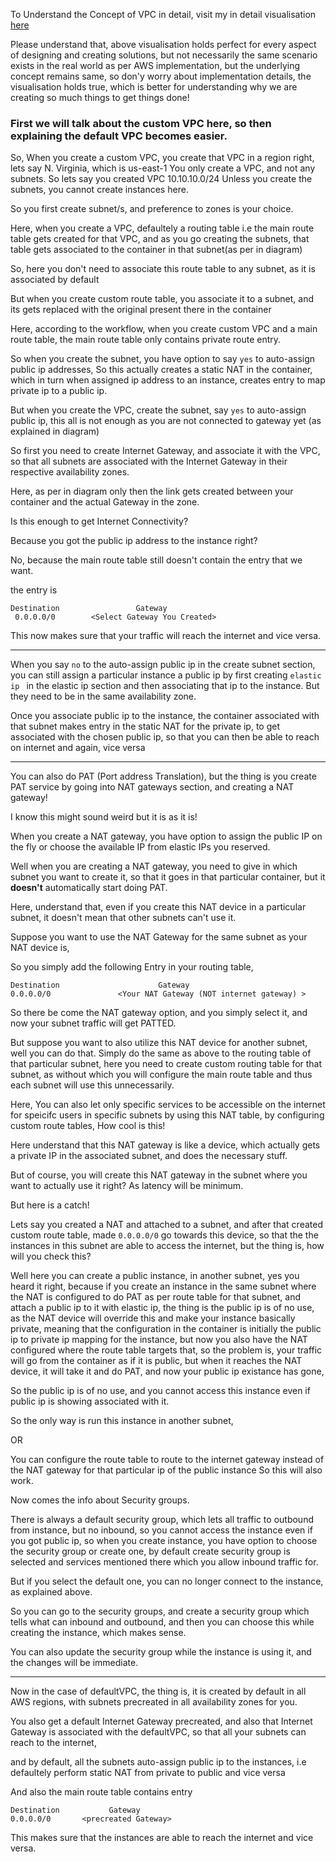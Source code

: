 To Understand the Concept of VPC in detail, visit my in detail visualisation [here]( https://www.canva.com/design/DAF0obvFcQU/jyONwrbwNRvLG_I5vIfKgQ/edit?utm_content=DAF0obvFcQU&utm_campaign=designshare&utm_medium=link2&utm_source=sharebutton)

Please understand that, above visualisation holds perfect for every aspect  of designing and creating solutions, but not necessarily the same
scenario exists in the real world as per AWS implementation, but the underlying concept remains same, so don'y worry about implementation details,
the visualisation holds true, which is better for understanding why we are creating so much things to get things done!




### First we will talk about the custom VPC here, so then explaining the default VPC becomes easier.



So, When you create a custom VPC, you create that VPC in a region right, lets say N. Virginia, which is us-east-1
You only create a VPC, and not any subnets.
So lets say you created VPC 10.10.10.0/24
Unless you create the subnets, you cannot create instances here.

So you first create subnet/s, and preference to zones is your choice.

Here, when you create a VPC, defaultely a routing table i.e the main route table gets created for that VPC, and as you go creating
the subnets, that table gets associated to the container in that subnet(as per in diagram)

So, here you don't need to associate this route table to any subnet, as it is associated by default


But when you create custom route table, you associate it to a subnet, and its gets replaced with the original present there in the container


Here, according to the workflow, when you create custom VPC and a main route table, the main route table only contains private route entry.

So when you create the subnet, you have option to say `yes` to auto-assign public ip addresses,
So this actually creates a static NAT in the container, which in turn when assigned ip address to an instance, creates entry to map private ip
to a public ip.

But when you create the VPC, create the subnet, say `yes` to auto-assign public ip, this all is not enough as you are not connected 
to gateway yet (as explained in diagram)

So first you need to create Internet Gateway, and associate it with the VPC, so that all subnets are associated with the Internet Gateway
in their respective availability zones.

Here, as per in diagram only then the link gets created between your container and the actual Gateway in the zone.

Is this enough to get Internet Connectivity?

Because you got the public ip address to the instance right?

No, because the main route table still doesn't contain the entry that we want.

the entry is 
```
Destination                 Gateway
 0.0.0.0/0        <Select Gateway You Created>
```

This now makes sure that your traffic will reach the internet and vice versa.

---


When you say `no` to the auto-assign public ip in the create subnet section,
you can still assign a particular instance a public ip by first creating `elastic ip ` in the elastic ip section
and then associating that ip to the instance.  But they need to be in the same availability zone.

Once you associate public ip to the instance, the container associated with that subnet makes entry in the static NAT for the private ip,
to get associated with the chosen public ip, so that you can then be able to reach on internet and again, vice versa


---


You can also do PAT (Port address Translation), but the thing is you create PAT service by going into NAT gateways section, and creating 
a NAT gateway!

I know this might sound weird but it is as it is!

When you create a NAT gateway, you have option to assign the public IP on the fly or choose the available IP from elastic IPs you reserved.

Well when you are creating a NAT gateway, you need to give in which subnet you want to create it, so that it goes in that particular
container, but it **doesn't** automatically start doing PAT.

Here, understand that, even if you create this NAT device in a particular subnet, it doesn't mean that other subnets can't use it.

Suppose you want to use the NAT Gateway for the same subnet as your NAT device is,

So you simply add the following Entry in your routing table,

```
Destination                      Gateway
0.0.0.0/0               <Your NAT Gateway (NOT internet gateway) >

```
So there be come the NAT gateway option, and you simply select it, and now your subnet traffic will get PATTED.

But suppose you want to also utilize this NAT device for another subnet, well you can do that.
Simply do the same as above to the routing table of that particular subnet, here you need to create custom routing table for that subnet,
as without which you will configure the main route table and thus each subnet will use this unnecessarily.

Here, You can also let only specific services to be accessible on the internet for speicifc users in specific subnets by using this NAT
table, by configuring custom route tables, How cool is this!

Here understand that this NAT gateway is like a device, which actually gets a private IP in the associated subnet,
and does the necessary stuff.


But of course, you will create this NAT gateway in the subnet where you want to actually use it right?
As latency will be minimum.


But here is a catch!



Lets say you created a NAT and attached to a subnet, and after that created custom route table, made `0.0.0.0/0` go towards 
this device, so that the the instances in this subnet are able to access the internet,
but the thing is, how will you check this?

Well here you can create a public instance, in another subnet, yes you heard it right,
because if you create an instance in the same subnet where the NAT is configured to do PAT as per route table for that subnet, and attach a public ip to it with elastic ip, the thing is the public ip is of no use, as the NAT device will override this and make your instance
basically private, meaning that the configuration in the container is initially the public ip to private ip mapping for the instance,
but now you also have the NAT configured where the route table targets that, so the problem is, your traffic will go from the container
as if it is public, but when it reaches the NAT device, it will take it and do PAT,  and now your public ip existance has gone,

So the public ip is of no use, and you cannot access this instance even if public ip is showing associated with it.

So the only way is run this instance in another subnet,

OR

You can configure the route table to route to the internet gateway instead of the NAT gateway for that particular ip of the public instance
So this will also work.








Now comes the info about Security groups.

There is always a default security group, which lets all traffic to outbound from instance, but no inbound, so you cannot access 
the instance even if you got public ip, so when you create instance, you have option to choose the security group or create one,
by default create security group is selected and services mentioned there which you allow inbound traffic for.

But if you select the default one, you can no longer connect to the instance, as explained above.

So you can go to the security groups, and create a security group which tells what can inbound and outbound, and then you can choose this
while creating the instance, which makes sense.

You can also update the security group while the instance is using it, and the changes will be immediate.


---


Now in the case of defaultVPC, the thing is, it is created by default in all AWS regions, with subnets precreated in all availability zones
for you.

You also get a default Internet Gateway precreated, and also that Internet Gateway is associated with the defaultVPC, so that all your
subnets can reach to the internet,

and by default, all the subnets auto-assign public ip to the instances, i.e defaultely perform static NAT from private to public and vice versa

And also the main route table contains entry 
```
Destination           Gateway
0.0.0.0/0       <precreated Gateway>

```
This makes sure that the instances are able to reach the internet and vice versa.












